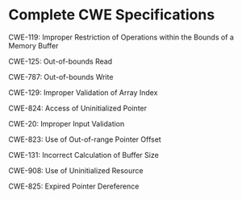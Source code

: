 

# Complete CWE Specifications

CWE-119: Improper Restriction of Operations within the Bounds of a Memory Buffer

CWE-125: Out-of-bounds Read

CWE-787: Out-of-bounds Write

CWE-129: Improper Validation of Array Index

CWE-824: Access of Uninitialized Pointer

CWE-20: Improper Input Validation

CWE-823: Use of Out-of-range Pointer Offset

CWE-131: Incorrect Calculation of Buffer Size

CWE-908: Use of Uninitialized Resource

CWE-825: Expired Pointer Dereference